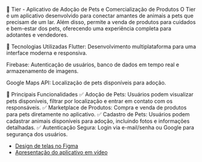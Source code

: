 🐾 Tier - Aplicativo de Adoção de Pets e Comercialização de Produtos
O Tier é um aplicativo desenvolvido para conectar amantes de animais a pets que precisam de um lar. Além disso, permite a venda de produtos para cuidados e bem-estar dos pets, oferecendo uma experiência completa para adotantes e vendedores.

🚀 Tecnologias Utilizadas
Flutter: Desenvolvimento multiplataforma para uma interface moderna e responsiva.

Firebase: Autenticação de usuários, banco de dados em tempo real e armazenamento de imagens.

Google Maps API: Localização de pets disponíveis para adoção.


🐶 Principais Funcionalidades
✅ Adoção de Pets: Usuários podem visualizar pets disponíveis, filtrar por localização e entrar em contato com os responsáveis.
✅ Marketplace de Produtos: Compra e venda de produtos para pets diretamente no aplicativo.
✅ Cadastro de Pets: Usuários podem cadastrar animais disponíveis para adoção, incluindo fotos e informações detalhadas.
✅ Autenticação Segura: Login via e-mail/senha ou Google para segurança dos usuários.

- [Design de telas no Figma](https://www.figma.com/file/5cYblI2uaxwMJzOHSumVTg/Tier?node-id=198%3A4148)
- [Apresentação do aplicativo em vídeo](https://drive.google.com/file/d/1ogi-SMW7K5ejE1jMyJj0ykSMenkBvl0L/view)


